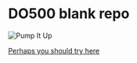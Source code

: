 # DO500 blank repo

![Pump It Up](https://i.pinimg.com/originals/c4/43/fc/c443fcf40abba3f9e098d5bd25ca20be.gif)

[Perhaps you should try here](https://rht-labs.github.io/enablement-docs/#/)